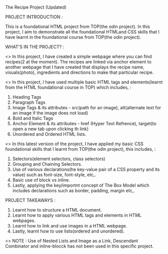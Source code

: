The Recipe Project (Updated)


PROJECT INTRODUCTION :

This is a foundational HTML project from TOP(the odin project). In this project, I aim to demonstrate all the foundational HTMLand CSS skills that I have learnt in the foundational course from TOP(the odin project). 

WHAT'S IN THE PROJECT? :

<> In this project, I have created a simple webpage where you can find recipes(2 at the moment). The recipes are linked via anchor element to another webpage that I have created that displays the recipe name, visuals(photo), ingredients and directions to make that particular recipe. 

<> In this project, I have used multiple basic HTML tags and elements(learnt from the HTML foundational course in TOP) which includes, :

   1. Heading Tags
   2. Paragraph Tags
   3. Image Tags & its attributes - src(path for an image), alt(alternate text for an image if the image does not load)
   4. Bold and Italic Tags
   5. Anchor Element & its attributes - href (Hyper Text Refrence), target(to open a new tab upon clicking th link)
   6. Unordered and Ordered HTML lists.

<> In this latest version of the project, I have applied my basic CSS foundational skills that I learnt from TOP(the odin project), this includes, :

   1. Selectors(element selectors, class selectors)
   2. Grouping and Chaining Selectors.
   3. Use of various declarations(he key-value pair of a CSS property and its value) such as font-size, font-style, etc,.
   4. Basic use of block vs inline.
   4. Lastly, applying the key/importnt concept of The Box Model which includes declarations such as border, padding, margin etc,.


PROJECT TAKEAWAYS :

1. Learnt how to structure a HTML document.
2. Learnt how to apply various HTML tags and elements in HTML webpages.
3. Learnt how to link and use images in a HTML webpage.
4. Lastly, learnt how to use lists(ordered and unordered).


<> NOTE : Use of Nested Lists and Image as a Link, Descendant Combinator and inline-blocck has not been used in this specific project.

